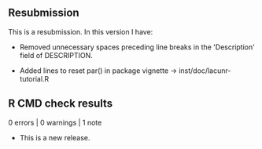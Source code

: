 ## Resubmission

This is a resubmission. In this version I have:

* Removed unnecessary spaces preceding line breaks in the 'Description' field of DESCRIPTION.

* Added lines to reset par() in package vignette -> inst/doc/lacunr-tutorial.R

## R CMD check results

0 errors | 0 warnings | 1 note

* This is a new release.
